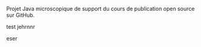 Projet Java microscopique de support du cours de publication
open source sur GitHub.


test 
jehrnnr

eser
